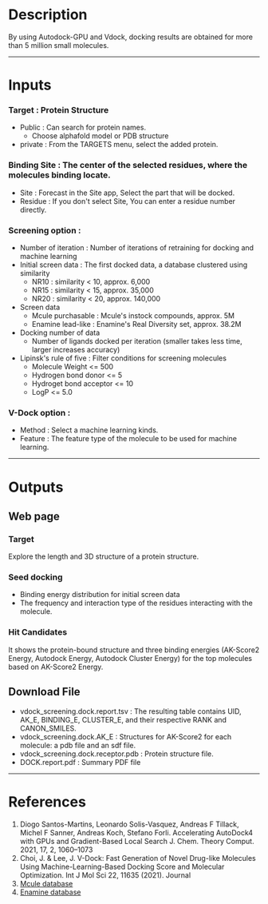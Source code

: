 # Description

By using Autodock-GPU and Vdock, docking results are obtained for more than 5 million small molecules.
  
---------------------
# Inputs
 ### Target : Protein Structure
 - Public : Can search for protein names.
   - Choose alphafold model or PDB structure
 - private : From the TARGETS menu, select the added protein.

 ### Binding Site : The center of the selected residues, where the molecules binding locate.
 - Site : Forecast in the Site app, Select the part that will be docked.
 - Residue : If you don't select Site, You can enter a residue number directly.

 ### Screening option : 
- Number of iteration : Number of iterations of retraining for docking and machine learning
- Initial screen data : The first docked data, a database clustered using similarity
  - NR10 : similarity < 10, approx. 6,000
  - NR15 : similarity < 15, approx. 35,000
  - NR20 : similarity < 20, approx. 140,000
- Screen data
  - Mcule purchasable : Mcule's instock compounds, approx. 5M
  - Enamine lead-like : Enamine's Real Diversity set, approx. 38.2M
- Docking number of data
  - Number of ligands docked per iteration (smaller takes less time, larger increases accuracy) 
- Lipinsk's rule of five : Filter conditions for screening molecules
  - Molecule Weight <= 500
  - Hydrogen bond donor <= 5
  - Hydroget bond acceptor <= 10
  - LogP <= 5.0 

 ### V-Dock option : 
 - Method : Select a machine learning kinds.
 - Feature : The feature type of the molecule to be used for machine learning.

---------------------
# Outputs
## Web page
### Target
Explore the length and 3D structure of a protein structure.
### Seed docking
 - Binding energy distribution for initial screen data
 - The frequency and interaction type of the residues interacting with the molecule. 
### Hit Candidates
It shows the protein-bound structure and three binding energies (AK-Score2 Energy, Autodock Energy, Autodock Cluster Energy) for the top molecules based on AK-Score2 Energy.

## Download File
 - vdock_screening.dock.report.tsv : The resulting table contains UID, AK_E, BINDING_E, CLUSTER_E, and their respective RANK and CANON_SMILES.
 - vdock_screening.dock.AK_E : Structures for AK-Score2 for each molecule: a pdb file and an sdf file.
 - vdock_screening.dock.receptor.pdb : Protein structure file.
 - DOCK.report.pdf : Summary PDF file
  
---------------------
# References

1. Diogo Santos-Martins, Leonardo Solis-Vasquez, Andreas F Tillack, Michel F Sanner, Andreas Koch, Stefano Forli. Accelerating AutoDock4 with GPUs and Gradient-Based Local Search J. Chem. Theory Comput. 2021, 17, 2, 1060–1073
2. Choi, J. & Lee, J. V-Dock: Fast Generation of Novel Drug-like Molecules Using Machine-Learning-Based Docking Score and Molecular Optimization. Int J Mol Sci 22, 11635 (2021). Journal
3. [Mcule database](https://mcule.com/database/)
4. [Enamine database](https://enamine.net/compound-collections/real-compounds/real-database-subsets)
